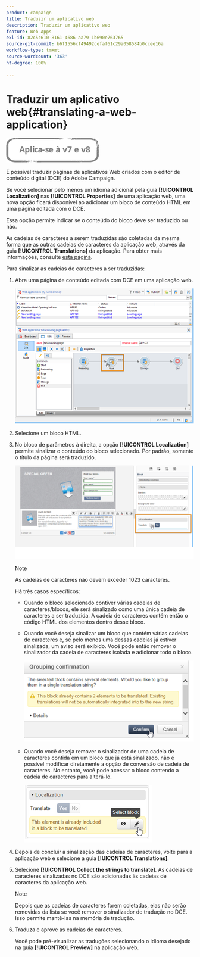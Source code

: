 ```yaml
---
product: campaign
title: Traduzir um aplicativo web
description: Traduzir um aplicativo web
feature: Web Apps
exl-id: 82c5c610-8161-4686-aa79-1b690e763765
source-git-commit: b6f1556cf49492cefaf61c29a058584b0ccee16a
workflow-type: tm+mt
source-wordcount: '363'
ht-degree: 100%

---
```


# Traduzir um aplicativo web{#translating-a-web-application}

![](../../assets/common.svg)

É possível traduzir páginas de aplicativos Web criados com o editor de conteúdo digital (DCE) do Adobe Campaign.

Se você selecionar pelo menos um idioma adicional pela guia **[!UICONTROL Localization]** nas **[!UICONTROL Properties]** de uma aplicação web, uma nova opção ficará disponível ao adicionar um bloco de conteúdo HTML em uma página editada com o DCE.

Essa opção permite indicar se o conteúdo do bloco deve ser traduzido ou não.

As cadeias de caracteres a serem traduzidas são coletadas da mesma forma que as outras cadeias de caracteres da aplicação web, através da guia **[!UICONTROL Translations]** da aplicação. Para obter mais informações, consulte [esta página](translating-a-web-form.md).

Para sinalizar as cadeias de caracteres a ser traduzidas:

1. Abra uma página de conteúdo editada com DCE em uma aplicação web.

   ![](assets/dce_translation_3.png)

1. Selecione um bloco HTML.
1. No bloco de parâmetros à direita, a opção **[!UICONTROL Localization]** permite sinalizar o conteúdo do bloco selecionado. Por padrão, somente o título da página será traduzido.

   ![](assets/dce_translation_1.png)

   >[!NOTE]
   >
   >As cadeias de caracteres não devem exceder 1023 caracteres.

   Há três casos específicos:

   * Quando o bloco selecionado contiver várias cadeias de caracteres/blocos, ele será sinalizado como uma única cadeia de caracteres a ser traduzida. A cadeia de caracteres contém então o código HTML dos elementos dentro desse bloco.
   * Quando você deseja sinalizar um bloco que contém várias cadeias de caracteres e, se pelo menos uma dessas cadeias já estiver sinalizada, um aviso será exibido. Você pode então remover o sinalizador da cadeia de caracteres isolada e adicionar todo o bloco.

      ![](assets/dce_translation_4.png)

   * Quando você deseja remover o sinalizador de uma cadeia de caracteres contida em um bloco que já está sinalizado, não é possível modificar diretamente a opção de conversão de cadeia de caracteres. No entanto, você pode acessar o bloco contendo a cadeia de caracteres para alterá-lo.

      ![](assets/dce_translation_2.png)

1. Depois de concluir a sinalização das cadeias de caracteres, volte para a aplicação web e selecione a guia **[!UICONTROL Translations]**.
1. Selecione **[!UICONTROL Collect the strings to translate]**. As cadeias de caracteres sinalizadas no DCE são adicionadas às cadeias de caracteres da aplicação web.

   >[!NOTE]
   >
   >Depois que as cadeias de caracteres forem coletadas, elas não serão removidas da lista se você remover o sinalizador de tradução no DCE. Isso permite mantê-las na memória de tradução.

1. Traduza e aprove as cadeias de caracteres.

   Você pode pré-visualizar as traduções selecionando o idioma desejado na guia **[!UICONTROL Preview]** na aplicação web.
